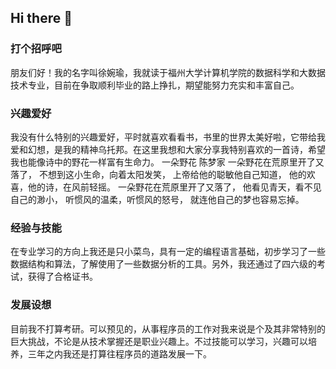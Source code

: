 ## Hi there 👋
### 打个招呼吧
朋友们好！我的名字叫徐婉瑜，我就读于福州大学计算机学院的数据科学和大数据技术专业，目前在争取顺利毕业的路上挣扎，期望能努力充实和丰富自己。
### 兴趣爱好
我没有什么特别的兴趣爱好，平时就喜欢看看书，书里的世界太美好啦，它带给我爱和幻想，是我的精神乌托邦。在这里我想和大家分享我特别喜欢的一首诗，希望我也能像诗中的野花一样富有生命力。
一朵野花  陈梦家
一朵野花在荒原里开了又落了，
不想到这小生命，向着太阳发笑，
上帝给他的聪敏他自己知道，
他的欢喜，他的诗，在风前轻摇。
一朵野花在荒原里开了又落了，
他看见青天，看不见自己的渺小，
听惯风的温柔，听惯风的怒号，
就连他自己的梦也容易忘掉。
 ### 经验与技能
 在专业学习的方向上我还是只小菜鸟，具有一定的编程语言基础，初步学习了一些数据结构和算法，了解使用了一些数据分析的工具。另外，我还通过了四六级的考试，获得了合格证书。
 ### 发展设想
 目前我不打算考研。可以预见的，从事程序员的工作对我来说是个及其非常特别的巨大挑战，不论是从技术掌握还是职业兴趣上。不过技能可以学习，兴趣可以培养，三年之内我还是打算往程序员的道路发展一下。

<!--
**xuwanyu555/xuwanyu555** is a ✨ _special_ ✨ repository because its `README.md` (this file) appears on your GitHub profile.

Here are some ideas to get you started:

- 🔭 I’m currently working on ...
- 🌱 I’m currently learning ...
- 👯 I’m looking to collaborate on ...
- 🤔 I’m looking for help with ...
- 💬 Ask me about ...
- 📫 How to reach me: ...
- 😄 Pronouns: ...
- ⚡ Fun fact: ...
-->
